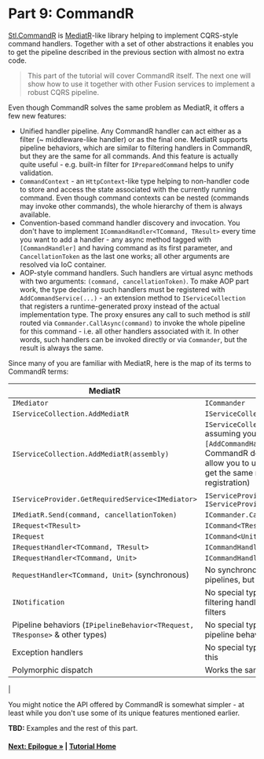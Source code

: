 # Part 9: CommandR

[Stl.CommandR](https://www.nuget.org/packages/Stl.CommandR/)
is [MediatR](hhttps://github.com/jbogard/MediatR)-like library helping
to implement CQRS-style command handlers. 
Together with a set of other abstractions it enables you to
get the pipeline described in the previous section with 
almost no extra code.

> This part of the tutorial will cover CommandR itself. The next one
will show how to use it together with other Fusion services
to implement a robust CQRS pipeline.


Even though CommandR solves the same problem as MediatR, it offers
a few new features:
- Unified handler pipeline. Any CommandR handler
  can act either as a filter (~ middleware-like handler)
  or as the final one. MediatR supports pipeline behaviors, which
  are similar to filtering handlers in CommandR, but
  they are the same for all commands.
  And this feature is actually quite useful - e.g.
  built-in filter for `IPreparedCommand` helps to unify validation.
- `CommandContext` - an `HttpContext`-like type helping to 
  non-handler code to store and access the state associated with
  the currently running command. Even though command contexts can
  be nested (commands may invoke other commands), the whole
  hierarchy of them is always available.
- Convention-based command handler discovery and invocation. 
  You don't have to implement `ICommandHandler<TCommand, TResult>` 
  every time you  want to add a handler - any async method tagged 
  with `[CommandHandler]`
  and having command as its first parameter, and `CancellationToken` as the
  last one works; all other arguments are resolved via IoC container.
- AOP-style command handlers. 
  Such handlers are virtual async methods with two arguments:
  `(command, cancellationToken)`. To make AOP part work, 
  the type declaring such handlers must be registered with
  `AddCommandService(...)` - 
  an extension method to `IServiceCollection` that registers
  a runtime-generated proxy instead of the actual implementation type. 
  The proxy ensures any call to such method is *still* routed via 
  `Commander.CallAsync(command)` to invoke the whole pipeline 
  for this command - i.e. all other handlers associated 
  with it. 
  In other words, such handlers can be invoked directly or via 
  `Commander`, but the result is always the same.
    
Since many of you are familiar with MediatR, here is the map
of its terms to CommandR terms:

| MediatR | CommandR |
|-|-|
| `IMediator` | `ICommander` |
| `IServiceCollection.AddMediatR` | `IServiceCollection.AddCommander` |
| `IServiceCollection.AddMediatR(assembly)` | `IServiceCollection.AttributeScanner().AddServicesFrom(assembly)` assuming you tag your command handler services with `[AddCommandHandlers]` or `[CommandService]` - in other words, CommandR doesn't have its own type scanner, but listed attributes allow you to use `AttributeScanner` from `Stl.DependencyInjection` to get the same result (and even more - e.g. scope-based registration)
| `IServiceProvider.GetRequiredService<IMediator>` | `IServiceProvider.GetRequiredService<ICommander>` or `IServiceProvider.Commander()` |
| `IMediatR.Send(command, cancellationToken)` | `ICommander.CallAsync(command, cancellationToken)` |
| `IRequest<TResult>` | `ICommand<TResult>` |
| `IRequest` | `ICommand<Unit>` |
| `IRequestHandler<TCommand, TResult>` | `ICommandHandler<TCommand, TResult>` |
| `IRequestHandler<TCommand, Unit>` | `ICommandHandler<TCommand, Unit>` |
| `RequestHandler<TCommand, Unit>` (synchronous) | No synchronous handlers: they don't add any value in fully async pipelines, but increase the complexity |
| `INotification` | No special type for notifications: any command is allowed to have N filtering handlers, so all you need is to declare all of them but one as filters |
| Pipeline behaviors (`IPipelineBehavior<TRequest, TResponse>` & other types) | No special types for pipeline behaviors: any filtering handler is a pipeline behavior |
| Exception handlers | No special type for exception handlers: any filtering handler can do this |
| Polymorphic dispatch | Works the same way |
| 

You might notice the API offered by CommandR is somewhat simpler -
at least while you don't use some of its unique features mentioned 
earlier.

**TBD:** Examples and the rest of this part.

#### [Next: Epilogue &raquo;](./PartFF.md) | [Tutorial Home](./README.md)

